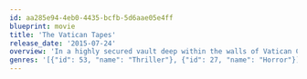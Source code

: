 ```yaml
---
id: aa285e94-4eb0-4435-bcfb-5d6aae05e4ff
blueprint: movie
title: 'The Vatican Tapes'
release_date: '2015-07-24'
overview: 'In a highly secured vault deep within the walls of Vatican City, the Catholic Church holds thousands of old films and video footage documenting exorcisms/supposed exorcisms and other unexplained religious phenomena they feel the world is not ready to see. This is the first tape - Case 83-G - stolen from these archives and exposed to the public by an anonymous source.'
genres: '[{"id": 53, "name": "Thriller"}, {"id": 27, "name": "Horror"}]'
---
```

